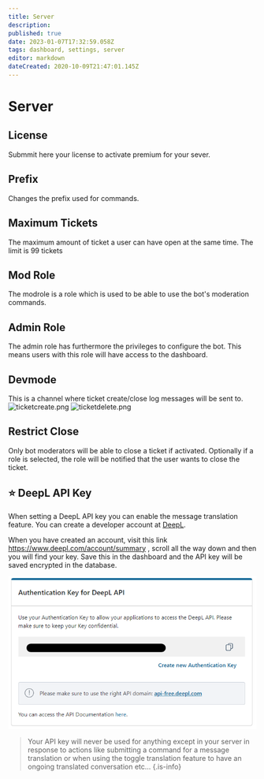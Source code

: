 ```yaml
---
title: Server
description: 
published: true
date: 2023-01-07T17:32:59.058Z
tags: dashboard, settings, server
editor: markdown
dateCreated: 2020-10-09T21:47:01.145Z
---
```


# Server
## License
Submmit here your license to activate premium for your sever.

## Prefix
Changes the prefix used for commands.

## Maximum Tickets
The maximum amount of ticket a user can have open at the same time.
The limit is 99 tickets

## Mod Role
The modrole is a role which is used to be able to use the bot's moderation commands.

## Admin Role
The admin role has furthermore the privileges to configure the bot. This means users with this role will have access to the dashboard.

## Devmode
This is a channel where ticket create/close log messages will be sent to.
![ticketcreate.png](/ticketcreate.png) ![ticketdelete.png](/ticketdelete.png)

## Restrict Close
Only bot moderators will be able to close a ticket if activated. Optionally if a role is selected, the role will be notified that the user wants to close the ticket.

## ⭐ DeepL API Key
When setting a DeepL API key you can enable the message translation feature. You can create a developer account at [DeepL](https://www.deepl.com/pro-api).

When you have created an account, visit this link https://www.deepl.com/account/summary , scroll all the way down and then you will find your key. Save this in the dashboard and the API key will be saved encrypted in the database.

![deepl-api-key-location.png](/deepl-api-key-location.png)

> Your API key will never be used for anything except in your server in response to actions like submitting a command for a message translation or when using the toggle translation feature to have an ongoing translated conversation etc...
{.is-info}


